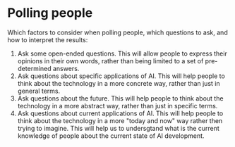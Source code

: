 # Polling people

Which factors to consider when polling people, which questions to ask, and how to interpret the results:

1. Ask some open-ended questions. This will allow people to express their opinions in their own words, rather than being limited to a set of pre-determined answers.
2. Ask questions about specific applications of AI. This will help people to think about the technology in a more concrete way, rather than just in general terms.
3. Ask questions about the future. This will help people to think about the technology in a more abstract way, rather than just in specific terms.
4. Ask questions about current applications of AI. This will help people to think about the technology in a more "today and now" way rather then trying to imagine. This will help us to undersgtand what is the current knowledge of people about the current state of AI development.
